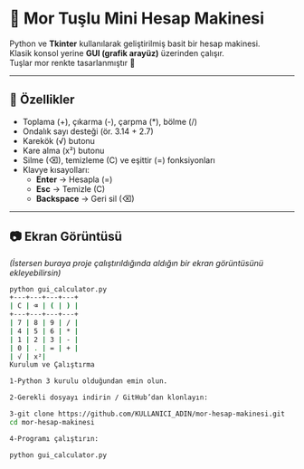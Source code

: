 # 💜 Mor Tuşlu Mini Hesap Makinesi

Python ve **Tkinter** kullanılarak geliştirilmiş basit bir hesap makinesi.  
Klasik konsol yerine **GUI (grafik arayüz)** üzerinden çalışır.  
Tuşlar mor renkte tasarlanmıştır 🎨  

---

## 🚀 Özellikler
- Toplama (+), çıkarma (-), çarpma (*), bölme (/)
- Ondalık sayı desteği (ör. 3.14 + 2.7)
- Karekök (√) butonu
- Kare alma (x²) butonu
- Silme (⌫), temizleme (C) ve eşittir (=) fonksiyonları
- Klavye kısayolları:
  - **Enter** → Hesapla (=)
  - **Esc** → Temizle (C)
  - **Backspace** → Geri sil (⌫)

---

## 📷 Ekran Görüntüsü
_(İstersen buraya proje çalıştırıldığında aldığın bir ekran görüntüsünü ekleyebilirsin)_

```bash
python gui_calculator.py
+---+---+---+---+
| C | ⌫ | ( | ) |
+---+---+---+---+
| 7 | 8 | 9 | / |
| 4 | 5 | 6 | * |
| 1 | 2 | 3 | - |
| 0 | . | = | + |
| √ | x²|
Kurulum ve Çalıştırma

1-Python 3 kurulu olduğundan emin olun.

2-Gerekli dosyayı indirin / GitHub’dan klonlayın:

3-git clone https://github.com/KULLANICI_ADIN/mor-hesap-makinesi.git
cd mor-hesap-makinesi

4-Programı çalıştırın:

python gui_calculator.py
